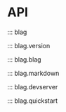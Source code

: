 # API

::: blag

::: blag.version

::: blag.blag

::: blag.markdown

::: blag.devserver

::: blag.quickstart
